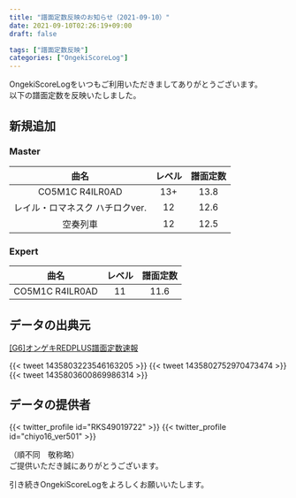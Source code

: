 ```yaml
---
title: "譜面定数反映のお知らせ（2021-09-10）"
date: 2021-09-10T02:26:19+09:00
draft: false

tags: ["譜面定数反映"]
categories: ["OngekiScoreLog"]
---
```


OngekiScoreLogをいつもご利用いただきましてありがとうございます。  
以下の譜面定数を反映いたしました。

<!--more-->

## 新規追加

### Master

| 曲名 | レベル | 譜面定数 |
|:-:|:-:|:-:|
| CO5M1C R4ILR0AD | 13+ | 13.8 |
| レイル・ロマネスク ハチロクver. | 12 | 12.6 |
| 空奏列車 | 12 | 12.5 |

### Expert

| 曲名 | レベル | 譜面定数 |
|:-:|:-:|:-:|
| CO5M1C R4ILR0AD | 11 | 11.6 |

## データの出典元

[[G6]オンゲキREDPLUS譜面定数速報](https://docs.google.com/spreadsheets/d/1KVR7eG3qN4hkw3ymz2h273NNv5aP4-PGORVlz4Pjauk/edit)

{{< tweet 1435803223546163205 >}}
{{< tweet 1435802752970473474 >}}
{{< tweet 1435803600869986314 >}}

## データの提供者

{{< twitter_profile id="RKS49019722" >}}
{{< twitter_profile id="chiyo16_ver501" >}}

（順不同　敬称略）  
ご提供いただき誠にありがとうございます。

引き続きOngekiScoreLogをよろしくお願いいたします。
